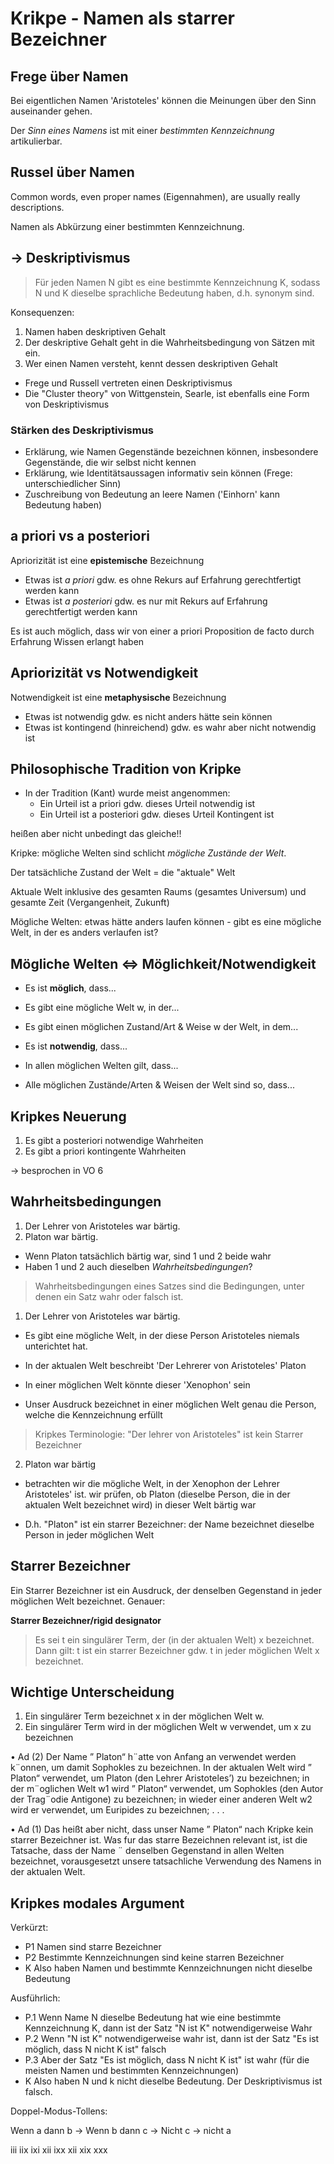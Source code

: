 # Krikpe - Namen als starrer Bezeichner

## Frege über Namen

Bei eigentlichen Namen 'Aristoteles' können die Meinungen über den Sinn auseinander gehen.

Der *Sinn eines Namens* ist mit einer *bestimmten Kennzeichnung* artikulierbar.

## Russel über Namen

Common words, even proper names (Eigennahmen), are usually really descriptions.

Namen als Abkürzung einer bestimmten Kennzeichnung.


## -> Deskriptivismus

> Für jeden Namen N gibt es eine bestimmte Kennzeichnung K, sodass N und K dieselbe sprachliche Bedeutung haben, d.h. synonym sind.

Konsequenzen:

1. Namen haben deskriptiven Gehalt
2. Der deskriptive Gehalt geht in die Wahrheitsbedingung von Sätzen mit ein.
3. Wer einen Namen versteht, kennt dessen deskriptiven Gehalt

* Frege und Russell vertreten einen Deskriptivismus
* Die "Cluster theory" von Wittgenstein, Searle, ist ebenfalls eine Form von Deskriptivismus

### Stärken des Deskriptivismus

* Erklärung, wie Namen Gegenstände bezeichnen können, insbesondere Gegenstände, die wir selbst nicht kennen
* Erklärung, wie Identitätsaussagen informativ sein können (Frege: unterschiedlicher Sinn)
* Zuschreibung von Bedeutung an leere Namen ('Einhorn' kann Bedeutung haben)


## a priori vs a posteriori

 Apriorizität ist eine **epistemische** Bezeichnung

* Etwas ist *a priori* gdw. es ohne Rekurs auf Erfahrung gerechtfertigt werden kann
* Etwas ist *a posteriori* gdw. es nur mit Rekurs auf Erfahrung gerechtfertigt werden kann

Es ist auch möglich, dass wir von einer a priori Proposition de facto durch Erfahrung Wissen erlangt haben

## Apriorizität vs Notwendigkeit

Notwendigkeit ist eine **metaphysische** Bezeichnung

* Etwas ist notwendig gdw. es nicht anders hätte sein können
* Etwas ist kontingend (hinreichend) gdw. es wahr aber nicht notwendig ist

## Philosophische Tradition von Kripke

* In der Tradition (Kant) wurde meist angenommen:
  * Ein Urteil ist a priori gdw. dieses Urteil notwendig ist
  * Ein Urteil ist a posteriori gdw. dieses Urteil Kontingent ist

heißen aber nicht unbedingt das gleiche!!

Kripke: mögliche Welten sind schlicht *mögliche Zustände der Welt*.

Der tatsächliche Zustand der Welt = die "aktuale" Welt

Aktuale Welt inklusive des gesamten Raums (gesamtes Universum) und gesamte Zeit (Vergangenheit, Zukunft)

Mögliche Welten: etwas hätte anders laufen können - gibt es eine mögliche Welt, in der es anders verlaufen ist?

## Mögliche Welten <=> Möglichkeit/Notwendigkeit

* Es ist **möglich**, dass...
* Es gibt eine mögliche Welt w, in der...
* Es gibt einen möglichen Zustand/Art & Weise w der Welt, in dem...


* Es ist **notwendig**, dass...
* In allen möglichen Welten gilt, dass...
* Alle möglichen Zustände/Arten & Weisen der Welt sind so, dass...

## Kripkes Neuerung

1. Es gibt a posteriori notwendige Wahrheiten
2. Es gibt a priori kontingente Wahrheiten

-> besprochen in VO 6

## Wahrheitsbedingungen

1. Der Lehrer von Aristoteles war bärtig.
2. Platon war bärtig.

* Wenn Platon tatsächlich bärtig war, sind 1 und 2 beide wahr
* Haben 1 und 2 auch dieselben *Wahrheitsbedingungen*?

> Wahrheitsbedingungen eines Satzes sind die Bedingungen, unter denen ein Satz wahr oder falsch ist.

1. Der Lehrer von Aristoteles war bärtig.
  * Es gibt eine mögliche Welt, in der diese Person Aristoteles niemals unterichtet hat.

* In der aktualen Welt beschreibt 'Der Lehrerer von Aristoteles' Platon
* In einer möglichen Welt könnte dieser 'Xenophon' sein
* Unser Ausdruck bezeichnet in einer möglichen Welt genau die Person, welche die Kennzeichnung erfüllt

> Kripkes Terminologie: "Der lehrer von Aristoteles" ist kein Starrer Bezeichner

2. Platon war bärtig
  * betrachten wir die mögliche Welt, in der Xenophon der Lehrer Aristoteles' ist. wir prüfen, ob Platon (dieselbe Person, die in der aktualen Welt bezeichnet wird) in dieser Welt bärtig war

* D.h. "Platon" ist ein starrer Bezeichner: der Name bezeichnet dieselbe Person in jeder möglichen Welt

## Starrer Bezeichner

Ein Starrer Bezeichner ist ein Ausdruck, der denselben Gegenstand in jeder möglichen Welt bezeichnet. Genauer:

**Starrer Bezeichner/rigid designator**

> Es sei t ein singulärer Term, der (in der aktualen Welt) x bezeichnet. Dann gilt:
t ist ein starrer Bezeichner gdw. t in jeder möglichen Welt x bezeichnet.

## Wichtige Unterscheidung

1. Ein singulärer Term bezeichnet x in der möglichen Welt w.
2. Ein singulärer Term wird in der möglichen Welt w verwendet, um x zu bezeichnen

• Ad (2) Der Name ”
Platon“ h¨atte von Anfang an verwendet werden k¨onnen, um
damit Sophokles zu bezeichnen. In der aktualen Welt wird ”
Platon“ verwendet,
um Platon (den Lehrer Aristoteles’) zu bezeichnen; in der m¨oglichen Welt w1
wird ”
Platon“ verwendet, um Sophokles (den Autor der Trag¨odie Antigone) zu
bezeichnen; in wieder einer anderen Welt w2 wird er verwendet, um Euripides zu
bezeichnen; . . .

• Ad (1) Das heißt aber nicht, dass unser Name ”
Platon“ nach Kripke kein starrer
Bezeichner ist.
Was fur das starre Bezeichnen relevant ist, ist die Tatsache, dass der Name ¨
denselben Gegenstand in allen Welten bezeichnet, vorausgesetzt unsere
tatsachliche Verwendung des Namens in der aktualen Welt.

## Kripkes modales Argument

Verkürzt:
* P1 Namen sind starre Bezeichner
* P2 Bestimmte Kennzeichnungen sind keine starren Bezeichner
* K Also haben Namen und bestimmte Kennzeichnungen nicht dieselbe Bedeutung

Ausführlich:
* P.1 Wenn Name N dieselbe Bedeutung hat wie eine bestimmte Kennzeichnung K, dann ist der Satz "N ist K" notwendigerweise Wahr
* P.2 Wenn "N ist K" notwendigerweise wahr ist, dann ist der Satz "Es ist möglich, dass N nicht K ist" falsch
* P.3 Aber der Satz "Es ist möglich, dass N nicht K ist" ist wahr (für die meisten Namen und bestimmten Kennzeichnungen)
* K Also haben N und k nicht dieselbe Bedeutung. Der Deskriptivismus ist falsch.

Doppel-Modus-Tollens:

Wenn a dann b -> Wenn b dann c -> Nicht c -> nicht a

iii iix ixi xii ixx xii xix xxx
